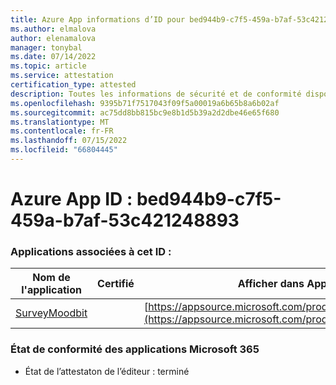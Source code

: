 ```yaml
---
title: Azure App informations d’ID pour bed944b9-c7f5-459a-b7af-53c421248893
ms.author: elmalova
author: elenamalova
manager: tonybal
ms.date: 07/14/2022
ms.topic: article
ms.service: attestation
certification_type: attested
description: Toutes les informations de sécurité et de conformité disponibles pour bed944b9-c7f5-459a-b7af-53c421248893.
ms.openlocfilehash: 9395b71f7517043f09f5a00019a6b65b8a6b02af
ms.sourcegitcommit: ac75dd8bb815bc9e8b1d5b39a2d2dbe46e65f680
ms.translationtype: MT
ms.contentlocale: fr-FR
ms.lasthandoff: 07/15/2022
ms.locfileid: "66804445"
---
```

# <a name="azure-app-id-bed944b9-c7f5-459a-b7af-53c421248893"></a>Azure App ID : bed944b9-c7f5-459a-b7af-53c421248893


### <a name="apps-associated-with-this-id"></a>Applications associées à cet ID :
| **Nom de l'application** | **Certifié** | **Afficher dans AppSource** |
|--------------|---------------|-----------------------|
| [SurveyMoodbit](../forward/WA200003925.md) |  | [https://appsource.microsoft.com/product/office/WA200003925](https://appsource.microsoft.com/product/office/WA200003925) |

### <a name="microsoft-365-app-compliance-status"></a>État de conformité des applications Microsoft 365
- État de l’attestaton de l’éditeur : terminé
